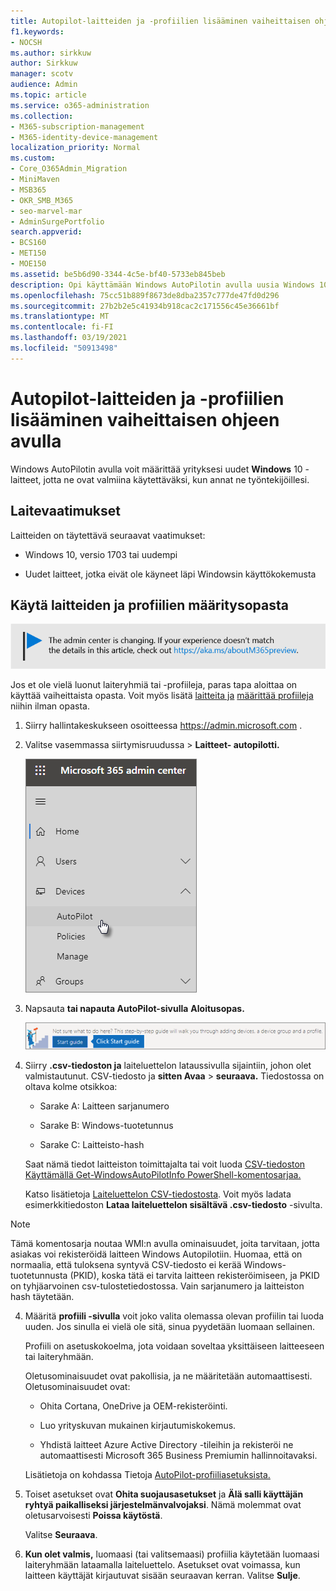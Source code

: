 ```yaml
---
title: Autopilot-laitteiden ja -profiilien lisääminen vaiheittaisen ohjeen avulla
f1.keywords:
- NOCSH
ms.author: sirkkuw
author: Sirkkuw
manager: scotv
audience: Admin
ms.topic: article
ms.service: o365-administration
ms.collection:
- M365-subscription-management
- M365-identity-device-management
localization_priority: Normal
ms.custom:
- Core_O365Admin_Migration
- MiniMaven
- MSB365
- OKR_SMB_M365
- seo-marvel-mar
- AdminSurgePortfolio
search.appverid:
- BCS160
- MET150
- MOE150
ms.assetid: be5b6d90-3344-4c5e-bf40-5733eb845beb
description: Opi käyttämään Windows AutoPilotin avulla uusia Windows 10 -laitteita yrityksesi käyttöön, jotta ne ovat valmiina työntekijöiden käyttöön.
ms.openlocfilehash: 75cc51b889f8673de8dba2357c777de47fd0d296
ms.sourcegitcommit: 27b2b2e5c41934b918cac2c171556c45e36661bf
ms.translationtype: MT
ms.contentlocale: fi-FI
ms.lasthandoff: 03/19/2021
ms.locfileid: "50913498"
---
```

# <a name="use-the-step-by-step-guide-to-add-autopilot-devices-and-profile"></a>Autopilot-laitteiden ja -profiilien lisääminen vaiheittaisen ohjeen avulla

Windows AutoPilotin avulla voit määrittää yrityksesi uudet **Windows** 10 -laitteet, jotta ne ovat valmiina käytettäväksi, kun annat ne työntekijöillesi.
  
## <a name="device-requirements"></a>Laitevaatimukset

Laitteiden on täytettävä seuraavat vaatimukset:
  
- Windows 10, versio 1703 tai uudempi
    
- Uudet laitteet, jotka eivät ole käyneet läpi Windowsin käyttökokemusta
    
## <a name="use-the-setup-guide-to-create-devices-and-profiles"></a>Käytä laitteiden ja profiilien määritysopasta

[![Selite, jossa ilmoitetaan, että hallintakeskus muuttuu. Lisätietoja löytyy osoitteesta aka.ms/aboutM365preview.](../media/m365admincenterchanging.png)](/office365/admin/microsoft-365-admin-center-preview)

Jos et ole vielä luonut laiteryhmiä tai -profiileja, paras tapa aloittaa on käyttää vaiheittaista opasta. Voit myös lisätä [laitteita ja](create-and-edit-autopilot-devices.md) [määrittää profiileja](create-and-edit-autopilot-profiles.md) niihin ilman opasta. 
  
1. Siirry hallintakeskukseen osoitteessa <a href="https://go.microsoft.com/fwlink/p/?linkid=837890" target="_blank">https://admin.microsoft.com</a> .

2. Valitse vasemmassa siirtymisruudussa  \> **Laitteet- autopilotti.**

    ![Valitse hallintakeskuksessa laitteet ja sitten AutoPilot.](../media/AutoPilot.png)
  
2. Napsauta **tai napauta AutoPilot-sivulla** **Aloitusopas.**
    
    ![Click Start guide for step-by-step instructions for Autopilot.](../media/31662655-d1e6-437d-87ea-c0dec5da56f7.png)
  
3. Siirry **.csv-tiedoston ja** laiteluettelon lataussivulla sijaintiin, johon olet valmistautunut. CSV-tiedosto ja **sitten Avaa** \> **seuraava.** Tiedostossa on oltava kolme otsikkoa:
    
    - Sarake A: Laitteen sarjanumero
    
    - Sarake B: Windows-tuotetunnus
    
    - Sarake C: Laitteisto-hash
    
    Saat nämä tiedot laitteiston toimittajalta tai voit luoda [CSV-tiedoston Käyttämällä Get-WindowsAutoPilotInfo PowerShell-komentosarjaa.](https://www.powershellgallery.com/packages/Get-WindowsAutoPilotInfo) 
    
    Katso lisätietoja [Laiteluettelon CSV-tiedostosta](../admin/misc/device-list.md). Voit myös ladata esimerkkitiedoston **Lataa laiteluettelon sisältävä .csv-tiedosto** -sivulta. 
    
> [!NOTE]
> Tämä komentosarja noutaa WMI:n avulla ominaisuudet, joita tarvitaan, jotta asiakas voi rekisteröidä laitteen Windows Autopilotiin. Huomaa, että on normaalia, että tuloksena syntyvä CSV-tiedosto ei kerää Windows-tuotetunnusta (PKID), koska tätä ei tarvita laitteen rekisteröimiseen, ja PKID on tyhjäarvoinen csv-tulostetiedostossa. Vain sarjanumero ja laitteiston hash täytetään.
    
4. Määritä **profiili -sivulla** voit joko valita olemassa olevan profiilin tai luoda uuden. Jos sinulla ei vielä ole sitä, sinua pyydetään luomaan sellainen. 
    
    Profiili on asetuskokoelma, jota voidaan soveltaa yksittäiseen laitteeseen tai laiteryhmään.
    
    Oletusominaisuudet ovat pakollisia, ja ne määritetään automaattisesti. Oletusominaisuudet ovat:
    
    - Ohita Cortana, OneDrive ja OEM-rekisteröinti.
    
    - Luo yrityskuvan mukainen kirjautumiskokemus.
    
    - Yhdistä laitteet Azure Active Directory -tileihin ja rekisteröi ne automaattisesti Microsoft 365 Business Premiumin hallinnoitavaksi.
    
    Lisätietoja on kohdassa Tietoja [AutoPilot-profiiliasetuksista.](autopilot-profile-settings.md) 
    
5. Toiset asetukset ovat **Ohita suojausasetukset** ja **Älä salli käyttäjän ryhtyä paikalliseksi järjestelmänvalvojaksi**. Nämä molemmat ovat oletusarvoisesti **Poissa käytöstä**. 
    
    Valitse **Seuraava**.
    
6. **Kun olet valmis,** luomaasi (tai valitsemaasi) profiilia käytetään luomaasi laiteryhmään lataamalla laiteluettelo. Asetukset ovat voimassa, kun laitteen käyttäjät kirjautuvat sisään seuraavan kerran. Valitse **Sulje**.
